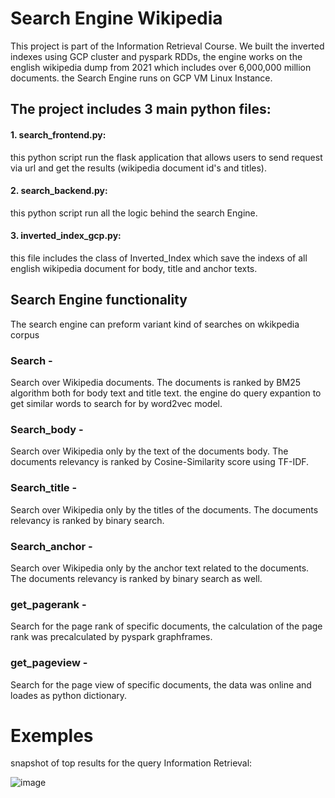 # Search Engine Wikipedia
This project is part of the Information Retrieval Course. We built the inverted indexes using GCP cluster and pyspark RDDs, the engine works on the english wikipedia dump from 2021 which  includes over 6,000,000 million documents. the Search Engine runs on GCP VM Linux Instance.

## The project includes 3 main python files:
#### 1. search_frontend.py:
  this python script run the flask application that allows users to send request via url and get the results (wikipedia document id's and titles).
#### 2. search_backend.py:
  this python script run all the logic behind the search Engine.
#### 3. inverted_index_gcp.py:
  this file includes the class of Inverted_Index which save the indexs of all english wikipedia document for body, title and anchor texts.
  
  
## Search Engine functionality 
The search engine can preform variant kind of searches on wkikpedia corpus
### Search - 
Search over Wikipedia documents. The documents is ranked by BM25 algorithm both for body text and title text. the engine do query expantion to get similar words to search for by word2vec model.
### Search_body - 
Search over Wikipedia only by the text of the documents body. The documents relevancy is ranked by Cosine-Similarity score using TF-IDF.
### Search_title - 
Search over Wikipedia only by the titles of the documents. The documents relevancy is ranked by binary search.
### Search_anchor - 
Search over Wikipedia only by the anchor text related to the documents. The documents relevancy is ranked by binary search as well.
### get_pagerank - 
Search for the page rank of specific documents, the calculation of the page rank was precalculated by pyspark graphframes.
### get_pageview - 
Search for the page view of specific documents, the data was online and loades as python dictionary.

# Exemples
snapshot of top results for the query Information Retrieval:

![image](https://user-images.githubusercontent.com/63515984/212550462-8d49bc73-3481-43d5-afb2-41395798923b.png)

